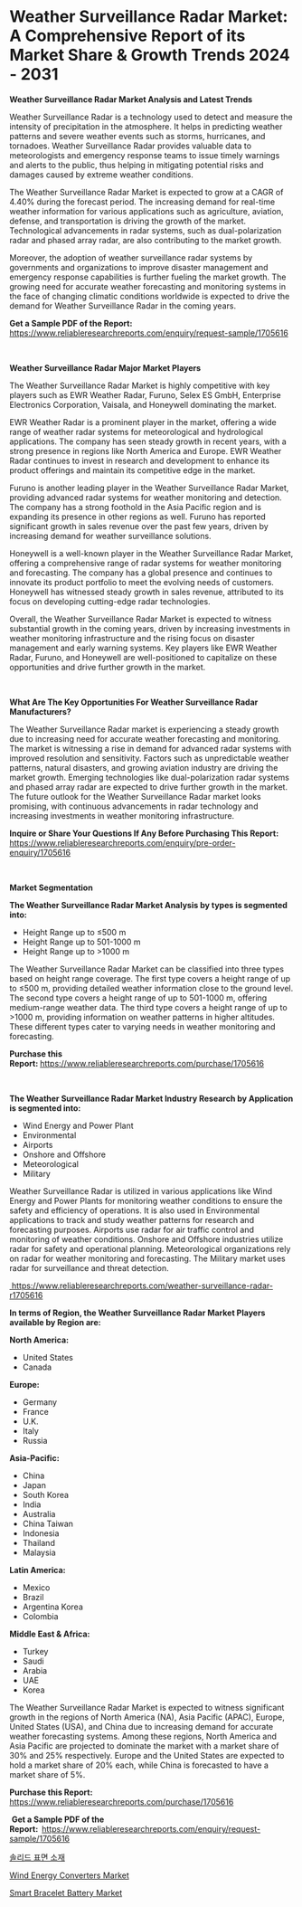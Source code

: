 <p><h1>Weather Surveillance Radar Market: A Comprehensive Report of its Market Share & Growth Trends 2024 - 2031</h1></p><p><strong>Weather Surveillance Radar Market Analysis and Latest Trends</strong></p>
<p><p>Weather Surveillance Radar is a technology used to detect and measure the intensity of precipitation in the atmosphere. It helps in predicting weather patterns and severe weather events such as storms, hurricanes, and tornadoes. Weather Surveillance Radar provides valuable data to meteorologists and emergency response teams to issue timely warnings and alerts to the public, thus helping in mitigating potential risks and damages caused by extreme weather conditions.</p><p>The Weather Surveillance Radar Market is expected to grow at a CAGR of 4.40% during the forecast period. The increasing demand for real-time weather information for various applications such as agriculture, aviation, defense, and transportation is driving the growth of the market. Technological advancements in radar systems, such as dual-polarization radar and phased array radar, are also contributing to the market growth.</p><p>Moreover, the adoption of weather surveillance radar systems by governments and organizations to improve disaster management and emergency response capabilities is further fueling the market growth. The growing need for accurate weather forecasting and monitoring systems in the face of changing climatic conditions worldwide is expected to drive the demand for Weather Surveillance Radar in the coming years.</p></p>
<p><strong>Get a Sample PDF of the Report:&nbsp;</strong> <a href="https://www.reliableresearchreports.com/enquiry/request-sample/1705616">https://www.reliableresearchreports.com/enquiry/request-sample/1705616</a></p>
<p>&nbsp;</p>
<p><strong>Weather Surveillance Radar Major Market Players</strong></p>
<p><p>The Weather Surveillance Radar Market is highly competitive with key players such as EWR Weather Radar, Furuno, Selex ES GmbH, Enterprise Electronics Corporation, Vaisala, and Honeywell dominating the market. </p><p>EWR Weather Radar is a prominent player in the market, offering a wide range of weather radar systems for meteorological and hydrological applications. The company has seen steady growth in recent years, with a strong presence in regions like North America and Europe. EWR Weather Radar continues to invest in research and development to enhance its product offerings and maintain its competitive edge in the market.</p><p>Furuno is another leading player in the Weather Surveillance Radar Market, providing advanced radar systems for weather monitoring and detection. The company has a strong foothold in the Asia Pacific region and is expanding its presence in other regions as well. Furuno has reported significant growth in sales revenue over the past few years, driven by increasing demand for weather surveillance solutions.</p><p>Honeywell is a well-known player in the Weather Surveillance Radar Market, offering a comprehensive range of radar systems for weather monitoring and forecasting. The company has a global presence and continues to innovate its product portfolio to meet the evolving needs of customers. Honeywell has witnessed steady growth in sales revenue, attributed to its focus on developing cutting-edge radar technologies.</p><p>Overall, the Weather Surveillance Radar Market is expected to witness substantial growth in the coming years, driven by increasing investments in weather monitoring infrastructure and the rising focus on disaster management and early warning systems. Key players like EWR Weather Radar, Furuno, and Honeywell are well-positioned to capitalize on these opportunities and drive further growth in the market.</p></p>
<p>&nbsp;</p>
<p><strong>What Are The Key Opportunities For Weather Surveillance Radar Manufacturers?</strong></p>
<p><p>The Weather Surveillance Radar market is experiencing a steady growth due to increasing need for accurate weather forecasting and monitoring. The market is witnessing a rise in demand for advanced radar systems with improved resolution and sensitivity. Factors such as unpredictable weather patterns, natural disasters, and growing aviation industry are driving the market growth. Emerging technologies like dual-polarization radar systems and phased array radar are expected to drive further growth in the market. The future outlook for the Weather Surveillance Radar market looks promising, with continuous advancements in radar technology and increasing investments in weather monitoring infrastructure.</p></p>
<p><strong>Inquire or Share Your Questions If Any Before Purchasing This Report:</strong> <a href="https://www.reliableresearchreports.com/enquiry/pre-order-enquiry/1705616">https://www.reliableresearchreports.com/enquiry/pre-order-enquiry/1705616</a></p>
<p>&nbsp;</p>
<p><strong>Market Segmentation</strong></p>
<p><strong>The Weather Surveillance Radar Market Analysis by types is segmented into:</strong></p>
<p><ul><li>Height Range up to ≤500 m</li><li>Height Range up to 501-1000 m</li><li>Height Range up to >1000 m</li></ul></p>
<p><p>The Weather Surveillance Radar Market can be classified into three types based on height range coverage. The first type covers a height range of up to ≤500 m, providing detailed weather information close to the ground level. The second type covers a height range of up to 501-1000 m, offering medium-range weather data. The third type covers a height range of up to >1000 m, providing information on weather patterns in higher altitudes. These different types cater to varying needs in weather monitoring and forecasting.</p></p>
<p><strong>Purchase this Report:&nbsp;</strong><a href="https://www.reliableresearchreports.com/purchase/1705616">https://www.reliableresearchreports.com/purchase/1705616</a></p>
<p>&nbsp;</p>
<p><strong>The Weather Surveillance Radar Market Industry Research by Application is segmented into:</strong></p>
<p><ul><li>Wind Energy and Power Plant</li><li>Environmental</li><li>Airports</li><li>Onshore and Offshore</li><li>Meteorological</li><li>Military</li></ul></p>
<p><p>Weather Surveillance Radar is utilized in various applications like Wind Energy and Power Plants for monitoring weather conditions to ensure the safety and efficiency of operations. It is also used in Environmental applications to track and study weather patterns for research and forecasting purposes. Airports use radar for air traffic control and monitoring of weather conditions. Onshore and Offshore industries utilize radar for safety and operational planning. Meteorological organizations rely on radar for weather monitoring and forecasting. The Military market uses radar for surveillance and threat detection.</p></p>
<p><a href="https://www.reliableresearchreports.com/weather-surveillance-radar-r1705616">&nbsp;https://www.reliableresearchreports.com/weather-surveillance-radar-r1705616</a></p>
<p><strong>In terms of Region, the Weather Surveillance Radar Market Players available by Region are:</strong></p>
<p>
    <p> <strong> North America: </strong>
        <ul>
            <li>United States</li>
            <li>Canada</li>
        </ul>
        </p> 
    <p> <strong> Europe: </strong>
        <ul>
            <li>Germany</li>
            <li>France</li>
            <li>U.K.</li>
            <li>Italy</li>
            <li>Russia</li>
        </ul>
        </p> 
    <p> <strong> Asia-Pacific: </strong>
        <ul>
            <li>China</li>
            <li>Japan</li>
            <li>South Korea</li>
            <li>India</li>
            <li>Australia</li>
            <li>China Taiwan</li>
            <li>Indonesia</li>
            <li>Thailand</li>
            <li>Malaysia</li>
        </ul>
        </p> 
    <p> <strong> Latin America: </strong>
        <ul>
            <li>Mexico</li>
            <li>Brazil</li>
            <li>Argentina Korea</li>
            <li>Colombia</li>
        </ul>
        </p> 
    <p> <strong> Middle East & Africa: </strong>
        <ul>
            <li>Turkey</li>
            <li>Saudi</li>
            <li>Arabia</li>
            <li>UAE</li>
            <li>Korea</li>
        </ul>
    </p>
    </p>
<p><p>The Weather Surveillance Radar Market is expected to witness significant growth in the regions of North America (NA), Asia Pacific (APAC), Europe, United States (USA), and China due to increasing demand for accurate weather forecasting systems. Among these regions, North America and Asia Pacific are projected to dominate the market with a market share of 30% and 25% respectively. Europe and the United States are expected to hold a market share of 20% each, while China is forecasted to have a market share of 5%.</p></p>
<p><strong>Purchase this Report: </strong><a href="https://www.reliableresearchreports.com/purchase/1705616">https://www.reliableresearchreports.com/purchase/1705616</a></p>
<p>&nbsp;<strong>Get a Sample PDF of the Report:&nbsp;&nbsp;</strong><a href="https://www.reliableresearchreports.com/enquiry/request-sample/1705616">https://www.reliableresearchreports.com/enquiry/request-sample/1705616</a></p>
<p><strong></strong></p>
<p><p><a href="https://github.com/rrmadityapu/Market-Research-Report-List-1/blob/main/8253846162150.md">솔리드 표면 소재</a></p><p><a href="https://github.com/kufem1/Market-Research-Report-List-3/blob/main/wind-energy-converters-market.md">Wind Energy Converters Market</a></p><p><a href="https://github.com/kosella/Market-Research-Report-List-4/blob/main/smart-bracelet-battery-market.md">Smart Bracelet Battery Market</a></p></p>